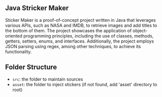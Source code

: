 ## Java Stricker Maker

Sticker Maker is a proof-of-concept project written in Java that leverages various APIs, such as NASA and IMDB, to retrieve images and add titles to the bottom of them. The project showcases the application of object-oriented programming principles, including the use of classes, methods, getters, setters, enums, and interfaces. Additionally, the project employs JSON parsing using regex, among other techniques, to achieve its functionality.

## Folder Structure

- `src`: the folder to maintain sources
- `asset`: the folder to inject stickers (if not found, add 'asset' directory to root)
